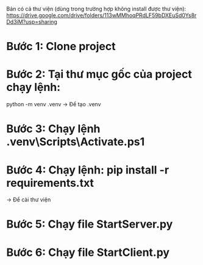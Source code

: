 Bản có cả thư viện (dùng trong trường hợp không install được thư viện):
https://drive.google.com/drive/folders/113wMMhoqPRdLF59bDXEuSd0Ys8rDd3iM?usp=sharing

# Bước 1: Clone project

# Bước 2: Tại thư mục gốc của project chạy lệnh:
  python -m venv .venv
-> Để tạo .venv

# Bước 3: Chạy lệnh .venv\Scripts\Activate.ps1

# Bước 4: Chạy lệnh: pip install -r requirements.txt
-> Để cài thư viện

# Bước 5: Chạy file StartServer.py 

# Bước 6: Chạy file StartClient.py


